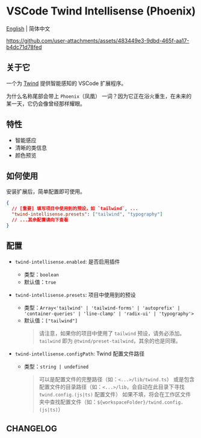 # VSCode Twind Intellisense (Phoenix)

[English](./README.md) | 简体中文

https://github.com/user-attachments/assets/483449e3-9dbd-465f-aa17-b4dc71d78fed

## 关于它

一个为 [Twind](https://twind.style) 提供智能感知的 VSCode 扩展程序。

为什么名称尾部会带上 `Phoenix`（凤凰） 一词？因为它正在浴火重生，在未来的某一天，它仍会像曾经那样耀眼。

## 特性

- 智能感应
- 清晰的类信息
- 颜色预览

## 如何使用

安装扩展后，简单配置即可使用。

```json
{
  // [重要] 填写项目中使用到的预设，如 `tailwind`, ...
  "twind-intellisense.presets": ["tailwind", "typography"]
  // ...其余配置请向下查看
}
```

## 配置

- `twind-intellisense.enabled`: 是否启用插件

  - 类型：`boolean`
  - 默认值：`true`

- `twind-intellisense.presets`: 项目中使用到的预设
  - 类型：`Array<'tailwind' | 'tailwind-forms' | 'autoprefix' | 'container-queries' | 'line-clamp' | 'radix-ui' | 'typography'>`
  - 默认值：`["tailwind"]`
    > 请注意，如果你的项目中使用了 `tailwind` 预设，请务必添加。
    > `tailwind` 即为 `@twind/preset-tailwind`，其余的也是同理。
- `twind-intellisense.configPath`: Twind 配置文件路径
  - 类型：`string | undefined`
    > 可以是配置文件的完整路径（如：`<...>/lib/twind.ts`）
    > 或是包含配置文件的目录路径（如：`<...>/lib`，会自动在此目录下寻找 `twind.config.(js|ts)` 配置文件）
    > 如果不填，将会在工作区文件夹中查找配置文件（如：`${workspaceFolder}/twind.config.(js|ts)`）

## CHANGELOG
